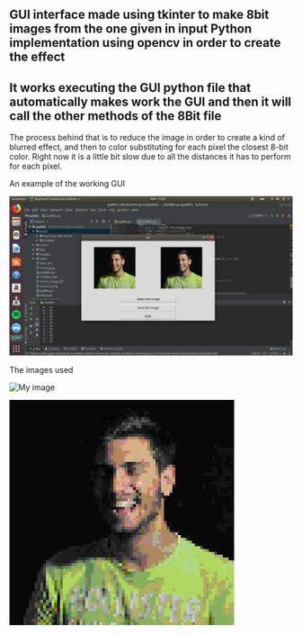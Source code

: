 GUI interface made using tkinter to make 8bit images from the one given in input
Python implementation using opencv in order to create the effect
----------------------------------------------------------------------------------
It works executing the GUI python file that automatically makes work the GUI and then it will call the other methods of the 8Bit file
----------------------------------------------------------------------------------
The process behind that is to reduce the image in order to create a kind of blurred effect, and then to color substituting for each pixel the closest 8-bit color.
Right now it is a little bit slow due to all the distances it has to perform for each pixel.


An example of the working GUI

![My image](https://raw.githubusercontent.com/93lorenzo/8BitImages/master/example.png)

The images used

![My image](https://avatars2.githubusercontent.com/u/13660998?s=400&u=749db9166e62c801dbadf4b13da84e0265537509&v=4)

![My image](https://raw.githubusercontent.com/93lorenzo/8BitImages/master/result.png)
